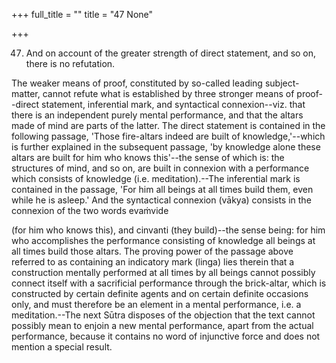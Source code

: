 +++
full_title = ""
title = "47 None"

+++


47. And on account of the greater strength of direct statement, and so on, there is no refutation.

The weaker means of proof, constituted by so-called leading subject-matter, cannot refute what is established by three stronger means of proof--direct statement, inferential mark, and syntactical connexion--viz. that there is an independent purely mental performance, and that the altars made of mind are parts of the latter. The direct statement is contained in the following passage, 'Those fire-altars indeed are built of knowledge,'--which is further explained in the subsequent passage, 'by knowledge alone these altars are built for him who knows this'--the sense of which is: the structures of mind, and so on, are built in connexion with a performance which consists of knowledge (i.e. meditation).--The inferential mark is contained in the passage, 'For him all beings at all times build them, even while he is asleep.' And the syntactical connexion (vākya) consists in the connexion of the two words evaṁvide

 (for him who knows this), and cinvanti (they build)--the sense being: for him who accomplishes the performance consisting of knowledge all beings at all times build those altars. The proving power of the passage above referred to as containing an indicatory mark (linga) lies therein that a construction mentally performed at all times by all beings cannot possibly connect itself with a sacrificial performance through the brick-altar, which is constructed by certain definite agents and on certain definite occasions only, and must therefore be an element in a mental performance, i.e. a meditation.--The next Sūtra disposes of the objection that the text cannot possibly mean to enjoin a new mental performance, apart from the actual performance, because it contains no word of injunctive force and does not mention a special result.

